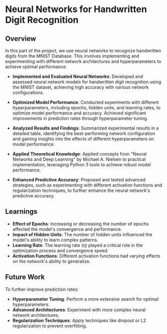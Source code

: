 # Neural Networks for Handwritten Digit Recognition

## Overview

In this part of the project, we use neural networks to recognize handwritten digits from the MNIST Database. This involves implementing and experimenting with different network architectures and hyperparameters to achieve optimal performance. 

- **Implemented and Evaluated Neural Networks**: Developed and assessed neural network models for handwritten digit recognition using the MNIST dataset, achieving high accuracy with various network configurations.

- **Optimized Model Performance**: Conducted experiments with different hyperparameters, including epochs, hidden units, and learning rates, to optimize model performance and accuracy. Achieved significant improvements in prediction rates through hyperparameter tuning.

- **Analyzed Results and Findings**: Summarized experimental results in a detailed table, identifying the best-performing network configuration and gaining insights into the effects of different hyperparameters on model performance.

- **Applied Theoretical Knowledge**: Applied concepts from "Neural Networks and Deep Learning" by Michael A. Nielsen to practical implementation, leveraging Python 3 tools to achieve robust model performance.

- **Enhanced Predictive Accuracy**: Proposed and tested advanced strategies, such as experimenting with different activation functions and regularization techniques, to further enhance the neural network's predictive accuracy.

## Learnings

- **Effect of Epochs**: Increasing or decreasing the number of epochs affected the model's convergence and performance.
- **Impact of Hidden Units**: The number of hidden units influenced the model's ability to learn complex patterns.
- **Learning Rate**: The learning rate (η) played a critical role in the optimization process and convergence speed.
- **Activation Functions**: Different activation functions had varying effects on the network's ability to generalize.

## Future Work

To further improve prediction rates:
- **Hyperparameter Tuning**: Perform a more extensive search for optimal hyperparameters.
- **Advanced Architectures**: Experiment with more complex neural network architectures.
- **Regularization Techniques**: Apply techniques like dropout or L2 regularization to prevent overfitting.



